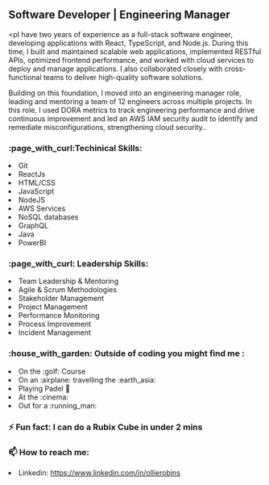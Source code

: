 <h2>Software Developer | Engineering Manager </h2>

<pI have two years of experience as a full-stack software engineer, developing applications with React, TypeScript, and Node.js. During this time, I built and maintained scalable web applications, implemented RESTful APIs, optimized frontend performance, and worked with cloud services to deploy and manage applications. I also collaborated closely with cross-functional teams to deliver high-quality software solutions.</p> 

<p>Building on this foundation, I moved into an engineering manager role, leading and mentoring a team of 12 engineers across multiple projects. In this role, I used DORA metrics to track engineering performance and drive continuous improvement and led an AWS IAM security audit to identify and remediate misconfigurations, strengthening cloud security..</p>

<h3>:page_with_curl:Techinical Skills:</h3>

 <li>Git</li>
 <li>ReactJs</li>
 <li>HTML/CSS</li>
 <li>JavaScript</li>
 <li>NodeJS</li>
 <li>AWS Services</li>
 <li>NoSQL databases</li>
 <li>GraphQL</li>
 <li>Java</li>
 <li>PowerBI</li>

 <h3>:page_with_curl: Leadership Skills:</h3>
 
  <li>Team Leadership & Mentoring</li>
  <li>Agile & Scrum Methodologies</li>
  <li>Stakeholder Management</li>
  <li>Project Management</li>
  <li>Performance Monitoring</li>
  <li>Process Improvement</li>
  <li>Incident Management</li>

<h3>:house_with_garden: Outside of coding you might find me :</h3>

 <li> On the :golf: Course</li>
 <li> On an :airplane: travelling the :earth_asia:</li>
 <li> Playing Padel 🎾</li>
 <li> At the :cinema:</li>
 <li> Out for a :running_man:</li>

<h3>⚡ Fun fact: I can do a Rubix Cube in under 2 mins</h3>

<h3>📫 How to reach me: </h3>

 <li> Linkedin: <a href="https://www.linkedin.com/in/ollierobins" target="_blank">https://www.linkedin.com/in/ollierobins</a> </li>
<!--  <li> Website: <a href="https://ollierobins.co.uk" target="_blank"> https://ollierobins.co.uk </a> </li> -->

<!--
**olirob93/olirob93** is a ✨ _special_ ✨ repository because its `README.md` (this file) appears on your GitHub profile.


-->

